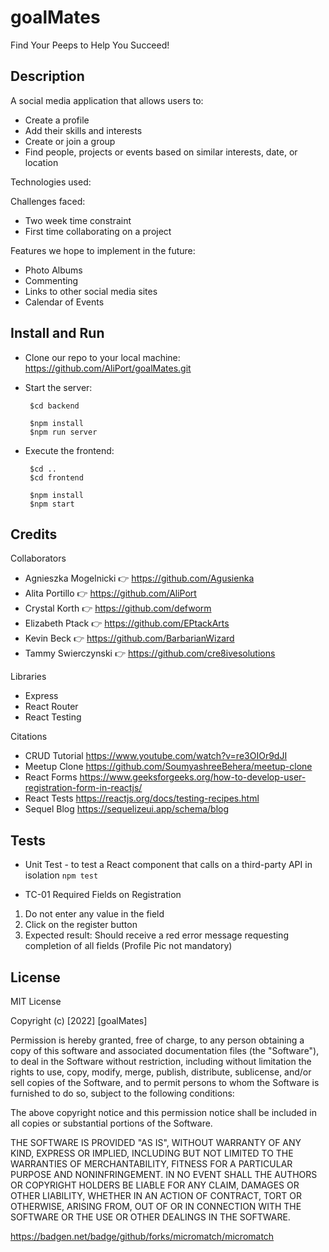 # goalMates

Find Your Peeps to Help You Succeed!


## Description

A social media application that allows users to:
* Create a profile
* Add their skills and interests
* Create or join a group
* Find people, projects or events based on similar interests, date, or location

Technologies used:


Challenges faced:
* Two week time constraint
* First time collaborating on a project

Features we hope to implement in the future:
* Photo Albums
* Commenting
* Links to other social media sites
* Calendar of Events

## Install and Run

* Clone our repo to your local machine:
https://github.com/AliPort/goalMates.git

* Start the server:
  ```
   $cd backend

   $npm install
   $npm run server
   ```

* Execute the frontend:
  ```
   $cd ..
   $cd frontend

   $npm install
   $npm start

   ```
    



## Credits

Collaborators

* Agnieszka Mogelnicki :point_right: https://github.com/Agusienka
* Alita Portillo       :point_right: https://github.com/AliPort
* Crystal Korth        :point_right: https://github.com/defworm
* Elizabeth Ptack      :point_right: https://github.com/EPtackArts
* Kevin Beck           :point_right: https://github.com/BarbarianWizard
* Tammy Swierczynski   :point_right: https://github.com/cre8ivesolutions

Libraries
* Express
* React Router
* React Testing

Citations
* CRUD Tutorial https://www.youtube.com/watch?v=re3OIOr9dJI
* Meetup Clone  https://github.com/SoumyashreeBehera/meetup-clone
* React Forms   https://www.geeksforgeeks.org/how-to-develop-user-registration-form-in-reactjs/ 
* React Tests   https://reactjs.org/docs/testing-recipes.html
* Sequel Blog   https://sequelizeui.app/schema/blog


## Tests

* Unit Test - to test a React component that calls on a third-party API in isolation 
`npm test`

* TC-01 Required Fields on Registration
1. Do not enter any value in the field
2. Click on the register button
3. Expected result: Should receive a red error message requesting completion of all fields (Profile Pic not mandatory)

## License

MIT License

Copyright (c) [2022] [goalMates]

Permission is hereby granted, free of charge, to any person obtaining a copy
of this software and associated documentation files (the "Software"), to deal
in the Software without restriction, including without limitation the rights
to use, copy, modify, merge, publish, distribute, sublicense, and/or sell
copies of the Software, and to permit persons to whom the Software is
furnished to do so, subject to the following conditions:

The above copyright notice and this permission notice shall be included in all
copies or substantial portions of the Software.

THE SOFTWARE IS PROVIDED "AS IS", WITHOUT WARRANTY OF ANY KIND, EXPRESS OR
IMPLIED, INCLUDING BUT NOT LIMITED TO THE WARRANTIES OF MERCHANTABILITY,
FITNESS FOR A PARTICULAR PURPOSE AND NONINFRINGEMENT. IN NO EVENT SHALL THE
AUTHORS OR COPYRIGHT HOLDERS BE LIABLE FOR ANY CLAIM, DAMAGES OR OTHER
LIABILITY, WHETHER IN AN ACTION OF CONTRACT, TORT OR OTHERWISE, ARISING FROM,
OUT OF OR IN CONNECTION WITH THE SOFTWARE OR THE USE OR OTHER DEALINGS IN THE
SOFTWARE.

https://badgen.net/badge/github/forks/micromatch/micromatch